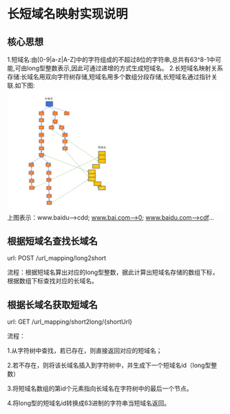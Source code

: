 # 长短域名映射实现说明

## 核心思想

1.短域名:由[0-9|a-z|A-Z]中的字符组成的不超过8位的字符串,总共有63^8-1中可能,可由long型整数表示,因此可通过递增的方式生成短域名。
2.长短域名映射关系存储:长域名用双向字符树存储,短域名用多个数组分段存储,长短域名通过指针关联.如下图:
![image info](doc/idea.png)
上图表示：www.baidu-->cdd; www.bai.com-->0; www.baidu.com-->cdf...
## 根据短域名查找长域名

url: POST /url_mapping/long2short 

流程：根据短域名算出对应的long型整数，据此计算出短域名存储的数组下标，根据数组下标查找对应的长域名。

## 根据长域名获取短域名

url: GET /url_mapping/short2long/{shortUrl}

流程：

1.从字符树中查找，若已存在，则直接返回对应的短域名；

2.若不存在，则将该长域名插入到字符树中，并生成下一个短域名id（long型整数）

3.将短域名数组的第id个元素指向长域名在字符树中的最后一个节点。

4.将long型的短域名id转换成63进制的字符串当短域名返回。







